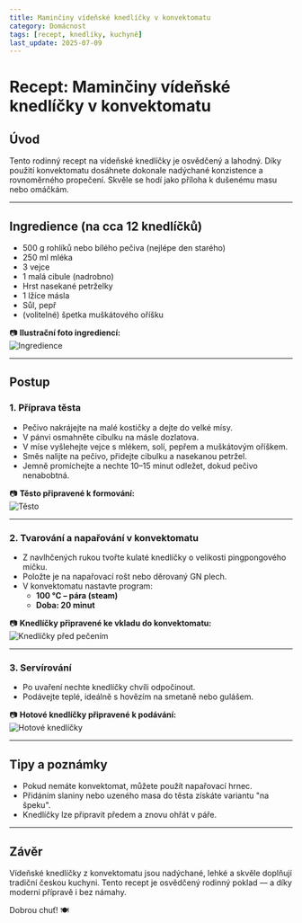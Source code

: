 ```yaml
---
title: Maminčiny vídeňské knedlíčky v konvektomatu
category: Domácnost
tags: [recept, knedlíky, kuchyně]
last_update: 2025-07-09
---
```


# Recept: Maminčiny vídeňské knedlíčky v konvektomatu

## Úvod  
Tento rodinný recept na vídeňské knedlíčky je osvědčený a lahodný. Díky použití konvektomatu dosáhnete dokonale nadýchané konzistence a rovnoměrného propečení. Skvěle se hodí jako příloha k dušenému masu nebo omáčkám.

---

## Ingredience (na cca 12 knedlíčků)

- 500 g rohlíků nebo bílého pečiva (nejlépe den starého)  
- 250 ml mléka  
- 3 vejce  
- 1 malá cibule (nadrobno)  
- Hrst nasekané petrželky  
- 1 lžíce másla  
- Sůl, pepř  
- (volitelné) špetka muškátového oříšku  

📷 **Ilustrační foto ingrediencí:**  
![Ingredience](https://i.imgur.com/fh2IHYl.jpeg)

---

## Postup

### 1. Příprava těsta  
- Pečivo nakrájejte na malé kostičky a dejte do velké mísy.  
- V pánvi osmahněte cibulku na másle dozlatova.  
- V míse vyšlehejte vejce s mlékem, solí, pepřem a muškátovým oříškem.  
- Směs nalijte na pečivo, přidejte cibulku a nasekanou petržel.  
- Jemně promíchejte a nechte 10–15 minut odležet, dokud pečivo nenabobtná.  

📷 **Těsto připravené k formování:**  
![Těsto](https://i.imgur.com/jT1X0Nd.jpeg)

---

### 2. Tvarování a napařování v konvektomatu  
- Z navlhčených rukou tvořte kulaté knedlíčky o velikosti pingpongového míčku.  
- Položte je na napařovací rošt nebo děrovaný GN plech.  
- V konvektomatu nastavte program:  
  - **100 °C – pára (steam)**  
  - **Doba: 20 minut**  

📷 **Knedlíčky připravené ke vkladu do konvektomatu:**  
![Knedlíčky před pečením](https://i.imgur.com/PO5M2cZ.jpeg)

---

### 3. Servírování  
- Po uvaření nechte knedlíčky chvíli odpočinout.  
- Podávejte teplé, ideálně s hovězím na smetaně nebo gulášem.  

📷 **Hotové knedlíčky připravené k podávání:**  
![Hotové knedlíčky](https://i.imgur.com/2ZsNN3U.jpeg)

---

## Tipy a poznámky  
- Pokud nemáte konvektomat, můžete použít napařovací hrnec.  
- Přidáním slaniny nebo uzeného masa do těsta získáte variantu "na špeku".  
- Knedlíčky lze připravit předem a znovu ohřát v páře.  

---

## Závěr  
Vídeňské knedlíčky z konvektomatu jsou nadýchané, lehké a skvěle doplňují tradiční českou kuchyni. Tento recept je osvědčený rodinný poklad — a díky moderní přípravě i bez námahy.

Dobrou chuť! 🍽️
